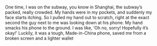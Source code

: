 One time, I was on the subway, you know in Shanghai, the subway’s packed, really crowded. My hands were in my pockets, and suddenly my face starts itching. So I pulled my hand out to scratch, right at the exact second the guy next to me was looking down at his phone. My hand smacks his phone to the ground. I was like, ‘Oh no, sorry! Hopefully it’s okay!’ Luckily, it was a tough, Made-in-China phone, saved me from a broken screen and a lighter wallet
